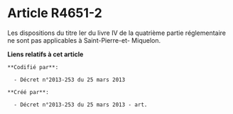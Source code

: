 # Article R4651-2

Les dispositions du titre Ier du livre IV de la quatrième partie réglementaire ne sont pas applicables à Saint-Pierre-et-
Miquelon.

**Liens relatifs à cet article**

	**Codifié par**:

	  - Décret n°2013-253 du 25 mars 2013

	**Créé par**:

	  - Décret n°2013-253 du 25 mars 2013 - art.

